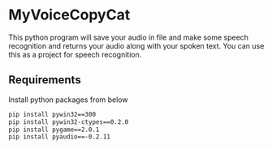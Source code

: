 # MyVoiceCopyCat
This python program will save your audio in file and make some speech recognition and returns your audio along with your spoken text. You can use this as a project for speech recognition.

## Requirements
Install python packages from below
```bash
pip install pywin32==300
pip install pywin32-ctypes==0.2.0
pip install pygame==2.0.1
pip install pyaudio==-0.2.11
```
